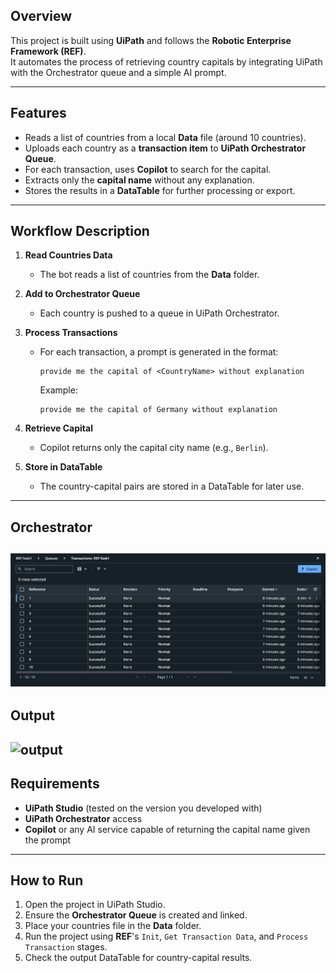 ## Overview
This project is built using **UiPath** and follows the **Robotic Enterprise Framework (REF)**.  
It automates the process of retrieving country capitals by integrating UiPath with the Orchestrator queue and a simple AI prompt.

---

## Features
- Reads a list of countries from a local **Data** file (around 10 countries).
- Uploads each country as a **transaction item** to **UiPath Orchestrator Queue**.
- For each transaction, uses **Copilot** to search for the capital.
- Extracts only the **capital name** without any explanation.
- Stores the results in a **DataTable** for further processing or export.

---

##  Workflow Description
1. **Read Countries Data**  
   - The bot reads a list of countries from the **Data** folder.

2. **Add to Orchestrator Queue**  
   - Each country is pushed to a queue in UiPath Orchestrator.

3. **Process Transactions**  
   - For each transaction, a prompt is generated in the format:  
     ```
     provide me the capital of <CountryName> without explanation
     ```
     Example:  
     ```
     provide me the capital of Germany without explanation
     ```

4. **Retrieve Capital**  
   - Copilot returns only the capital city name (e.g., `Berlin`).

5. **Store in DataTable**  
   - The country-capital pairs are stored in a DataTable for later use.

---
## Orchestrator
![Orch](https://github.com/rewaaalaa7/REF-Country-RPA/blob/main/orch.jpg)
---
## Output 
![output](https://github.com/rewaaalaa7/REF-UiDemo-RPA/blob/main/output.jpg)
---
## Requirements
- **UiPath Studio** (tested on the version you developed with)
- **UiPath Orchestrator** access
- **Copilot** or any AI service capable of returning the capital name given the prompt
---

## How to Run
1. Open the project in UiPath Studio.
2. Ensure the **Orchestrator Queue** is created and linked.
3. Place your countries file in the **Data** folder.
4. Run the project using **REF**'s `Init`, `Get Transaction Data`, and `Process Transaction` stages.
5. Check the output DataTable for country-capital results.
